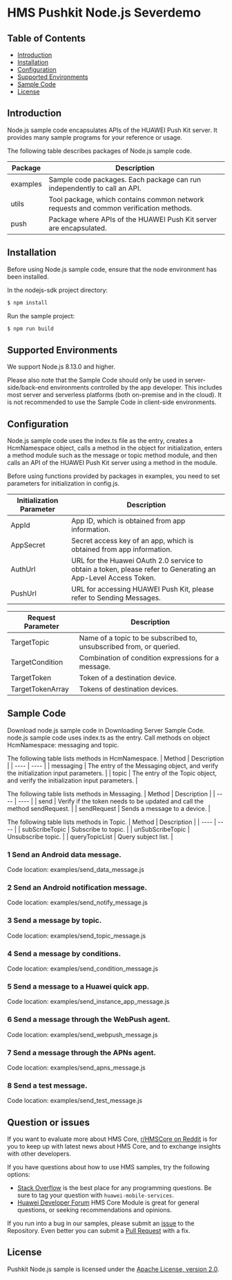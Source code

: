 # HMS Pushkit Node.js Severdemo

## Table of Contents

 * [Introduction](#introduction)
 * [Installation](#installation)
 * [Configuration ](#configuration )
 * [Supported Environments](#supported-environments)
 * [Sample Code](#sample-code)
 * [License](#license)
 
## Introduction

Node.js sample code encapsulates APIs of the HUAWEI Push Kit server. It provides many sample programs for your reference or usage.

The following table describes packages of Node.js sample code.


| Package | Description
| ---- | ----- 
| examples|Sample code packages. Each package can run independently to call an API. 
| utils|Tool package, which contains common network requests and common verification methods. 
| push|Package where APIs of the HUAWEI Push Kit server are encapsulated. 

## Installation

Before using Node.js sample code, ensure that the node environment has been installed.

In the nodejs-sdk project directory:

```bash
$ npm install
```

Run the sample project:

```bash
$ npm run build
```

## Supported Environments

We support Node.js 8.13.0 and higher.

Please also note that the Sample Code should only be used in server-side/back-end environments controlled by the app developer.
This includes most server and serverless platforms (both on-premise and in the cloud). It is not recommended to use the Sample Code in client-side environments.

## Configuration 

Node.js sample code uses the index.ts file as the entry, creates a HcmNamespace object, calls a method in the object for initialization, enters a method module such as the message or topic method module, and then calls an API of the HUAWEI Push Kit server using a method in the module.

Before using functions provided by packages in examples, you need to set parameters for initialization in config.js.


	
| Initialization Parameter | Description |
| ---- | ----- |
| AppId|App ID, which is obtained from app information. |
| AppSecret|Secret access key of an app, which is obtained from app information. |
| AuthUrl|URL for the Huawei OAuth 2.0 service to obtain a token, please refer to Generating an App-Level Access Token. |
| PushUrl|URL for accessing HUAWEI Push Kit, please refer to Sending Messages. |


| Request Parameter | Description |
| ---- | ----- |
| TargetTopic|Name of a topic to be subscribed to, unsubscribed from, or queried. |
| TargetCondition|Combination of condition expressions for a message. |
| TargetToken|Token of a destination device. |
| TargetTokenArray|Tokens of destination devices. |


## Sample Code
Download node.js sample code in Downloading Server Sample Code.
node.js sample code uses index.ts as the entry. Call methods on object HcmNamespace: messaging and topic.

The following table lists methods in HcmNamespace.
| Method | Description |
| ---- | ---- |
| messaging | The entry of the Messaging object, and verify the initialization input parameters. |
| topic | The entry of the Topic object, and verify the initialization input parameters. |
	
The following table lists methods in Messaging.
| Method | Description |
| ---- | ---- |
| send | Verify if the token needs to be updated and call the method sendRequest. |
| sendRequest | Sends a message to a device. |

The following table lists methods in Topic.
| Method | Description |
| ---- | ---- |
| subScribeTopic | Subscribe to topic. |
| unSubScribeTopic | Unsubscribe topic. |
| queryTopicList | Query subject list. |

### 1 Send an Android data message.
Code location: examples/send_data_message.js

### 2 Send an Android notification message.
Code location: examples/send_notify_message.js

### 3 Send a message by topic.
Code location: examples/send_topic_message.js
	
### 4 Send a message by conditions.
Code location: examples/send_condition_message.js

### 5 Send a message to a Huawei quick app.
Code location: examples/send_instance_app_message.js

### 6 Send a message through the WebPush agent.
Code location: examples/send_webpush_message.js

### 7 Send a message through the APNs agent.
Code location: examples/send_apns_message.js

### 8 Send a test message.
Code location: examples/send_test_message.js

## Question or issues
If you want to evaluate more about HMS Core,
[r/HMSCore on Reddit](https://www.reddit.com/r/HuaweiDevelopers/) is for you to keep up with latest news about HMS Core, and to exchange insights with other developers.

If you have questions about how to use HMS samples, try the following options:
- [Stack Overflow](https://stackoverflow.com/questions/tagged/huawei-mobile-services) is the best place for any programming questions. Be sure to tag your question with 
`huawei-mobile-services`.
- [Huawei Developer Forum](https://forums.developer.huawei.com/forumPortal/en/home?fid=0101187876626530001) HMS Core Module is great for general questions, or seeking recommendations and opinions.

If you run into a bug in our samples, please submit an [issue](https://github.com/HMS-Core/hms-push-serverdemo-nodejs/issues) to the Repository. Even better you can submit a [Pull Request](https://github.com/HMS-Core/hms-push-serverdemo-nodejs/pulls) with a fix.

## License
Pushkit Node.js sample is licensed under the [Apache License, version 2.0](http://www.apache.org/licenses/LICENSE-2.0).
